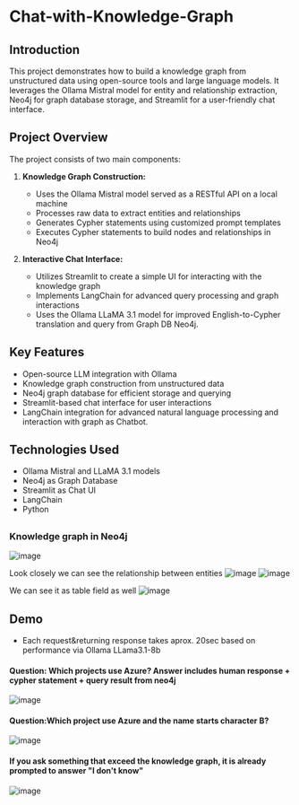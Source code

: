 # Chat-with-Knowledge-Graph

## Introduction

This project demonstrates how to build a knowledge graph from unstructured data using open-source tools and large language models. It leverages the Ollama Mistral model for entity and relationship extraction, Neo4j for graph database storage, and Streamlit for a user-friendly chat interface.

## Project Overview

The project consists of two main components:

1. **Knowledge Graph Construction:**
   - Uses the Ollama Mistral model served as a RESTful API on a local machine
   - Processes raw data to extract entities and relationships
   - Generates Cypher statements using customized prompt templates
   - Executes Cypher statements to build nodes and relationships in Neo4j

2. **Interactive Chat Interface:**
   - Utilizes Streamlit to create a simple UI for interacting with the knowledge graph
   - Implements LangChain for advanced query processing and graph interactions
   - Uses the Ollama LLaMA 3.1 model for improved English-to-Cypher translation and query from Graph DB Neo4j.

## Key Features

- Open-source LLM integration with Ollama
- Knowledge graph construction from unstructured data
- Neo4j graph database for efficient storage and querying
- Streamlit-based chat interface for user interactions
- LangChain integration for advanced natural language processing and interaction with graph as Chatbot.

## Technologies Used

- Ollama Mistral and LLaMA 3.1 models
- Neo4j as Graph Database
- Streamlit as Chat UI
- LangChain
- Python

##

### Knowledge graph in Neo4j
![image](https://github.com/user-attachments/assets/7096053b-ec3b-4cc1-8151-86360a76266c)

Look closely we can see the relationship between entities
![image](https://github.com/user-attachments/assets/70a0190b-1f9e-485f-81a1-2de9888adb96)
![image](https://github.com/user-attachments/assets/e0d53300-6a10-4603-990d-52811e76fac3)

We can see it as table field as well
![image](https://github.com/user-attachments/assets/cb047e24-1d14-43ca-972a-1f6be39425ae)

## Demo
* Each request&returning response takes aprox. 20sec based on performance via Ollama LLama3.1-8b
#### Question: Which projects use Azure? Answer includes human response + cypher statement + query result from neo4j
![image](https://github.com/user-attachments/assets/364f2d49-0a25-4d9a-b9cf-ac99ce2354b4)

#### Question:Which project use Azure and the name starts character B?
![image](https://github.com/user-attachments/assets/7d43217e-e949-40f3-b6fa-be85615b9198)

#### If you ask something that exceed the knowledge graph, it is already prompted to answer "I don't know"
![image](https://github.com/user-attachments/assets/d20c7aa4-ee87-4c34-a938-f4556144254a)



